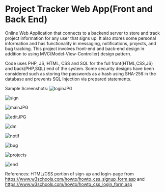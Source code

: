 # Project Tracker Web App(Front and Back End)
Online Web Application that connects to a backend server to store and track project information for any user that signs up. It also stores some personal information and has functionality in messaging, notifications, projects, and bug tracking. This project involves front-end and back-end design in addition to using MVC(Model-View-Controller) design pattern.

Code uses PHP, JS, HTML, CSS and SQL for the full front(HTML,CSS,JS) and back(PHP,SQL) end of the system. Some security designs have been considered such as storing the passwords as a hash using SHA-256 in the database and prevents SQL Injection via prepared statements.

Sample Screenshots:
![loginJPG](https://user-images.githubusercontent.com/81478885/147493469-81c3597d-1132-4ab4-96f5-2eb9ac520ccc.JPG)

![sign](https://user-images.githubusercontent.com/81478885/147493467-460d416f-55aa-4bc7-8245-2ba650091d4f.JPG)

![mainJPG](https://user-images.githubusercontent.com/81478885/147493466-c50c8c27-65b1-40b8-896f-bc02b7e73f0b.JPG)

![editJPG](https://user-images.githubusercontent.com/81478885/147493465-93baaa24-3e2e-4c8b-ab9e-d9073471a240.JPG)

![dm](https://user-images.githubusercontent.com/81478885/147493460-a147c251-d2ca-4c84-a5ed-bb7fae3d9f51.JPG)

![notif](https://user-images.githubusercontent.com/81478885/147493464-e16104a4-4649-4bf3-8dcc-a9d17f2000dd.JPG)

![bug](https://user-images.githubusercontent.com/81478885/147493471-ac544141-fdeb-440e-b816-5edd817e5fc8.JPG)

![projects](https://user-images.githubusercontent.com/81478885/147493473-3748d918-e71c-4e94-87c7-7c2d2de93914.JPG)

![end](https://user-images.githubusercontent.com/81478885/147493470-627dc5b4-41c8-4367-81cd-7dc334db0e3b.JPG)


References: HTML/CSS portion of sign-up and login-page from https://www.w3schools.com/howto/howto_css_signup_form.asp and https://www.w3schools.com/howto/howto_css_login_form.asp
